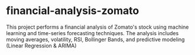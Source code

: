 # financial-analysis-zomato
This project performs a financial analysis of Zomato's stock using machine learning and time-series forecasting techniques. The analysis includes moving averages, volatility, RSI, Bollinger Bands, and predictive modeling (Linear Regression &amp; ARIMA)
